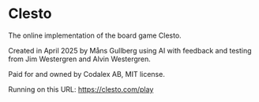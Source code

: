 # Clesto
The online implementation of the board game Clesto.

Created in April 2025 by Måns Gullberg using AI with feedback and testing from Jim Westergren and Alvin Westergren.

Paid for and owned by Codalex AB, MIT license.

Running on this URL: https://clesto.com/play

